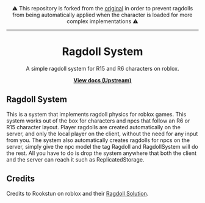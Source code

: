 <div align="center">
	⚠️ This repository is forked from the <a href="https://github.com/LeoStormer/ragdoll-system"><body>original</body></a> in order to prevent ragdolls from being automatically applied when the character is loaded for more complex implementations ⚠️
</div>

---

<div align="center">
	<h1>Ragdoll System</h1>
	<p>A simple ragdoll system for R15 and R6 characters on roblox.</p>
	<a href="https://leostormer.github.io/ragdoll-system/"><strong>View docs (Upstream)</strong></a>
</div>
<!--moonwave-hide-before-this-line-->

## Ragdoll System

This is a system that implements ragdoll physics for roblox games. This system works out of the box for characters and npcs that follow an R6 or R15 character layout. Player ragdolls are created automatically on the server, and only the local player on the client, without the need for any input from you.
The system also automatically creates ragdolls for npcs on the server, simply give the npc model the tag Ragdoll and RagdollSystem will do the rest. All you have to do is drop the system anywhere that both the client and the server can reach it such as ReplicatedStorage.

## Credits

Credits to Rookstun on roblox and their [Ragdoll Solution](https://devforum.roblox.com/t/ragdoll-solution-r15customizable-ragdolls-for-use-with-layered-clothing/1738685).
